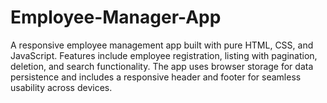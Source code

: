 # Employee-Manager-App
A responsive employee management app built with pure HTML, CSS, and JavaScript. Features include employee registration, listing with pagination, deletion, and search functionality. The app uses browser storage for data persistence and includes a responsive header and footer for seamless usability across devices.
